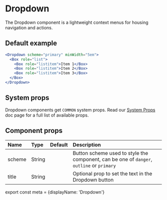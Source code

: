 
# Dropdown

The Dropdown component is a lightweight context menus for housing navigation and actions.

## Default example
```.jsx
<Dropdown scheme="primary" minWidth="5em">
  <Box role="list">
    <Box role="listitem">Item 1</Box>
    <Box role="listitem">Item 2</Box>
    <Box role="listitem">Item 3</Box>
  </Box>
</Dropdown>
```

## System props

Dropdown components get `COMMON` system props. Read our [System Props](/system-props) doc page for a full list of available props.

## Component props

| Name | Type | Default | Description |
| :- | :- | :-: | :- |
| scheme | String | | Button scheme used to style the component, can be one of `danger`, `outline` or `primary` |
| title | String | | Optional prop to set the text in the Dropdown button

export const meta = {displayName: 'Dropdown'}
